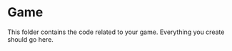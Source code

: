 Game
==============

This folder contains the code related to your game. Everything you create should go here.